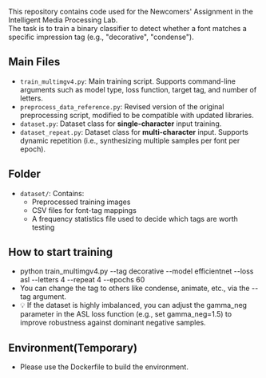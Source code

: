 This repository contains code used for the Newcomers' Assignment in the Intelligent Media Processing Lab.  
The task is to train a binary classifier to detect whether a font matches a specific impression tag (e.g., "decorative", "condense").

## Main Files

- `train_multimgv4.py`: Main training script. Supports command-line arguments such as model type, loss function, target tag, and number of letters.
- `preprocess_data_reference.py`: Revised version of the original preprocessing script, modified to be compatible with updated libraries.
- `dataset.py`: Dataset class for **single-character** input training.
- `dataset_repeat.py`: Dataset class for **multi-character** input. Supports dynamic repetition (i.e., synthesizing multiple samples per font per epoch).

## Folder

- `dataset/`: Contains:
  - Preprocessed training images  
  - CSV files for font-tag mappings  
  - A frequency statistics file used to decide which tags are worth testing


## How to start training
- python train_multimgv4.py --tag decorative --model efficientnet --loss asl --letters 4 --repeat 4 --epochs 60
- You can change the tag to others like condense, animate, etc., via the --tag argument.
- 💡 If the dataset is highly imbalanced, you can adjust the gamma_neg parameter in the ASL loss function (e.g., set gamma_neg=1.5) to improve robustness against dominant negative samples.

## Environment(Temporary)
- Please use the Dockerfile to build the environment.


